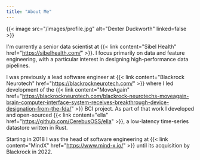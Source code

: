 ```yaml
---
title: "About Me"
---
```

{{< image src="/images/profile.jpg" alt="Dexter Duckworth" linked=false >}}

I'm currently a senior data scientist at {{< link content="Sibel Health" href="https://sibelhealth.com/" >}}. I focus primarily on data and feature engineering, with a particular interest in designing high-performance data pipelines.

I was previously a lead software engineer at {{< link content="Blackrock Neurotech" href="https://blackrockneurotech.com/" >}} where I led development of the {{< link content="MoveAgain" href="https://blackrockneurotech.com/blackrock-neurotechs-moveagain-brain-computer-interface-system-receives-breakthrough-device-designation-from-the-fda/" >}} BCI project. As part of that work I developed and open-sourced {{< link content="ella" href="https://github.com/CerebusOSS/ella" >}}, a low-latency time-series datastore written in Rust.

Starting in 2018 I was the head of software engineering at {{< link content="MindX" href="https://www.mind-x.io/" >}} until its acquisition by Blackrock in 2022.
